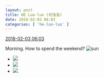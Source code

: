 ```yaml
---
layout: post
title: HE Luo-luo (何洛洛)
date: 2018-02-03 06:03
categories: [ 'he-luo-luo' ]
---
```


<div class="weibo-info">
  <a href="https://weibo.com/6117570574/G1lKd4QdX">2018-02-03 06:03</a>
</div>

Morning. How to spend the weekend? ![sun](https://img.t.sinajs.cn/t4/appstyle/expression/ext/normal/e5/sun.gif)

<!-- more -->

<ul class="weibo-pic-list-1">
  <li class="weibo-pic">
    <a href="//wx1.sinaimg.cn/mw690/006G0Hz8ly1fo2u47ndm7j32qf3ni4qw.jpg"><img src="//wx1.sinaimg.cn/thumb150/006G0Hz8ly1fo2u47ndm7j32qf3ni4qw.jpg"/></a>
  </li>
  <li class="weibo-pic">
    <a href="//wx2.sinaimg.cn/mw690/006G0Hz8ly1fo2u5pn7dmj32qf3ni1l3.jpg"><img src="//wx2.sinaimg.cn/thumb150/006G0Hz8ly1fo2u5pn7dmj32qf3ni1l3.jpg"/></a>
  </li>
  <li class="weibo-pic">
    <a href="//wx3.sinaimg.cn/mw690/006G0Hz8ly1fo2u5y8i5jj32qf3nihdz.jpg"><img src="//wx3.sinaimg.cn/thumb150/006G0Hz8ly1fo2u5y8i5jj32qf3nihdz.jpg"/></a>
  </li>
</ul>
